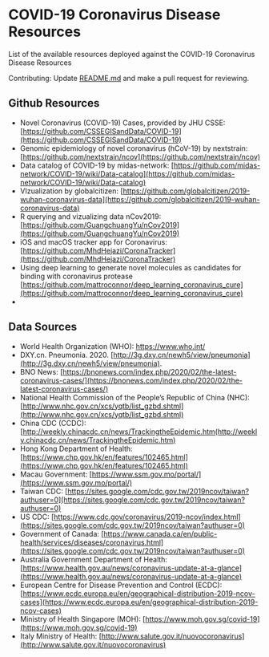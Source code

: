 # COVID-19 Coronavirus Disease Resources

List of the available resources deployed against the COVID-19 Coronavirus Disease Resources

Contributing: Update [README.md](README.md) and make a pull request for reviewing.

## Github Resources

- Novel Coronavirus (COVID-19) Cases, provided by JHU CSSE: [https://github.com/CSSEGISandData/COVID-19](https://github.com/CSSEGISandData/COVID-19)
- Genomic epidemiology of novel coronavirus (hCoV-19) by nextstrain: [https://github.com/nextstrain/ncov](https://github.com/nextstrain/ncov)
- Data catalog of COVID-19 by midas-network: [https://github.com/midas-network/COVID-19/wiki/Data-catalog](https://github.com/midas-network/COVID-19/wiki/Data-catalog)
- VIzualization by globalcitizen: [https://github.com/globalcitizen/2019-wuhan-coronavirus-data](https://github.com/globalcitizen/2019-wuhan-coronavirus-data)
- R querying and vizualizing data nCov2019: [https://github.com/GuangchuangYu/nCov2019](https://github.com/GuangchuangYu/nCov2019)
- iOS and macOS tracker app for Coronavirus: [https://github.com/MhdHejazi/CoronaTracker](https://github.com/MhdHejazi/CoronaTracker)
- Using deep learning to generate novel molecules as candidates for binding with coronavirus protease [https://github.com/mattroconnor/deep_learning_coronavirus_cure](https://github.com/mattroconnor/deep_learning_coronavirus_cure)
- 

## Data Sources

- World Health Organization (WHO): [https://www.who.int/ ](https://www.who.int/)
- DXY.cn. Pneumonia. 2020. [http://3g.dxy.cn/newh5/view/pneumonia](http://3g.dxy.cn/newh5/view/pneumonia).  
- BNO News: [https://bnonews.com/index.php/2020/02/the-latest-coronavirus-cases/](https://bnonews.com/index.php/2020/02/the-latest-coronavirus-cases/)  
- National Health Commission of the People’s Republic of China (NHC): 
 [http://www.nhc.gov.cn/xcs/yqtb/list_gzbd.shtml](http://www.nhc.gov.cn/xcs/yqtb/list_gzbd.shtml)
- China CDC (CCDC): [http://weekly.chinacdc.cn/news/TrackingtheEpidemic.htm(http://weekly.chinacdc.cn/news/TrackingtheEpidemic.htm)
- Hong Kong Department of Health: [https://www.chp.gov.hk/en/features/102465.html](https://www.chp.gov.hk/en/features/102465.html)
- Macau Government: [https://www.ssm.gov.mo/portal/](https://www.ssm.gov.mo/portal/)
- Taiwan CDC: [https://sites.google.com/cdc.gov.tw/2019ncov/taiwan?authuser=0](https://sites.google.com/cdc.gov.tw/2019ncov/taiwan?authuser=0) 
- US CDC: [https://www.cdc.gov/coronavirus/2019-ncov/index.html](https://sites.google.com/cdc.gov.tw/2019ncov/taiwan?authuser=0) 
- Government of Canada: [https://www.canada.ca/en/public-health/services/diseases/coronavirus.html](https://sites.google.com/cdc.gov.tw/2019ncov/taiwan?authuser=0) 
- Australia Government Department of Health: [https://www.health.gov.au/news/coronavirus-update-at-a-glance](https://www.health.gov.au/news/coronavirus-update-at-a-glance) 
- European Centre for Disease Prevention and Control (ECDC): [https://www.ecdc.europa.eu/en/geographical-distribution-2019-ncov-cases](https://www.ecdc.europa.eu/en/geographical-distribution-2019-ncov-cases) 
- Ministry of Health Singapore (MOH): [https://www.moh.gov.sg/covid-19](https://www.moh.gov.sg/covid-19)
- Italy Ministry of Health: [http://www.salute.gov.it/nuovocoronavirus](http://www.salute.gov.it/nuovocoronavirus)
